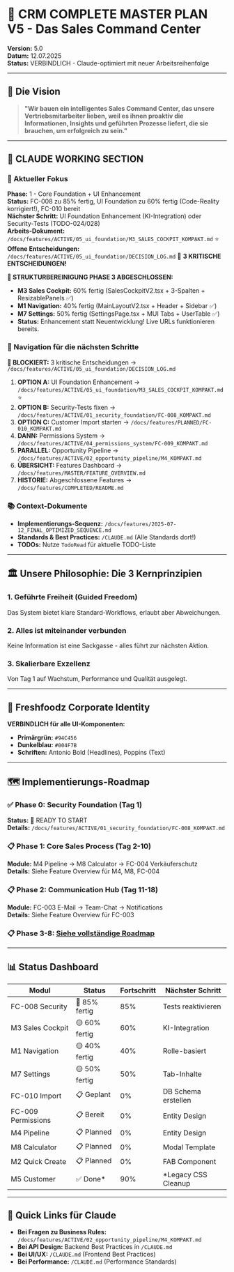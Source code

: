 # 🚀 CRM COMPLETE MASTER PLAN V5 - Das Sales Command Center

**Version:** 5.0  
**Datum:** 12.07.2025  
**Status:** VERBINDLICH - Claude-optimiert mit neuer Arbeitsreihenfolge

---

## 🎯 Die Vision

> **"Wir bauen ein intelligentes Sales Command Center, das unsere Vertriebsmitarbeiter lieben, weil es ihnen proaktiv die Informationen, Insights und geführten Prozesse liefert, die sie brauchen, um erfolgreich zu sein."**

---

## 🤖 CLAUDE WORKING SECTION

### 📍 Aktueller Fokus
**Phase:** 1 - Core Foundation + UI Enhancement  
**Status:** FC-008 zu 85% fertig, UI Foundation zu 60% fertig (Code-Reality korrigiert!), FC-010 bereit  
**Nächster Schritt:** UI Foundation Enhancement (KI-Integration) oder Security-Tests (TODO-024/028)  
**Arbeits-Dokument:** `/docs/features/ACTIVE/05_ui_foundation/M3_SALES_COCKPIT_KOMPAKT.md` ⭐
**Offene Entscheidungen:** `/docs/features/ACTIVE/05_ui_foundation/DECISION_LOG.md` 🚨 **3 KRITISCHE ENTSCHEIDUNGEN!**

**🎯 STRUKTURBEREINIGUNG PHASE 3 ABGESCHLOSSEN:**
- **M3 Sales Cockpit:** 60% fertig (SalesCockpitV2.tsx + 3-Spalten + ResizablePanels ✅)
- **M1 Navigation:** 40% fertig (MainLayoutV2.tsx + Header + Sidebar ✅)  
- **M7 Settings:** 50% fertig (SettingsPage.tsx + MUI Tabs + UserTable ✅)
- **Status:** Enhancement statt Neuentwicklung! Live URLs funktionieren bereits.

### 🧭 Navigation für die nächsten Schritte

**🚨 BLOCKIERT:** 3 kritische Entscheidungen → `/docs/features/ACTIVE/05_ui_foundation/DECISION_LOG.md`

1. **OPTION A:** UI Foundation Enhancement → `/docs/features/ACTIVE/05_ui_foundation/M3_SALES_COCKPIT_KOMPAKT.md` ⭐
2. **OPTION B:** Security-Tests fixen → `/docs/features/ACTIVE/01_security_foundation/FC-008_KOMPAKT.md`
3. **OPTION C:** Customer Import starten → `/docs/features/PLANNED/FC-010_KOMPAKT.md`
4. **DANN:** Permissions System → `/docs/features/ACTIVE/04_permissions_system/FC-009_KOMPAKT.md`
5. **PARALLEL:** Opportunity Pipeline → `/docs/features/ACTIVE/02_opportunity_pipeline/M4_KOMPAKT.md`
6. **ÜBERSICHT:** Features Dashboard → `/docs/features/MASTER/FEATURE_OVERVIEW.md`
7. **HISTORIE:** Abgeschlossene Features → `/docs/features/COMPLETED/README.md`

### 📚 Context-Dokumente
- **Implementierungs-Sequenz:** `/docs/features/2025-07-12_FINAL_OPTIMIZED_SEQUENCE.md`
- **Standards & Best Practices:** `/CLAUDE.md` (Alle Standards dort!)
- **TODOs:** Nutze `TodoRead` für aktuelle TODO-Liste

---

## 🏛️ Unsere Philosophie: Die 3 Kernprinzipien

### 1. Geführte Freiheit (Guided Freedom)
Das System bietet klare Standard-Workflows, erlaubt aber Abweichungen.

### 2. Alles ist miteinander verbunden
Keine Information ist eine Sackgasse - alles führt zur nächsten Aktion.

### 3. Skalierbare Exzellenz
Von Tag 1 auf Wachstum, Performance und Qualität ausgelegt.

---

## 🎨 Freshfoodz Corporate Identity

**VERBINDLICH für alle UI-Komponenten:**
- **Primärgrün:** `#94C456`
- **Dunkelblau:** `#004F7B`
- **Schriften:** Antonio Bold (Headlines), Poppins (Text)

---

## 🗺️ Implementierungs-Roadmap

### ✅ Phase 0: Security Foundation (Tag 1)
**Status:** 🚀 READY TO START  
**Details:** `/docs/features/ACTIVE/01_security_foundation/FC-008_KOMPAKT.md`

### 📋 Phase 1: Core Sales Process (Tag 2-10)
**Module:** M4 Pipeline → M8 Calculator → FC-004 Verkäuferschutz  
**Details:** Siehe Feature Overview für M4, M8, FC-004

### 📋 Phase 2: Communication Hub (Tag 11-18)
**Module:** FC-003 E-Mail → Team-Chat → Notifications  
**Details:** Siehe Feature Overview für FC-003

### 📋 Phase 3-8: [Siehe vollständige Roadmap](./features/2025-07-12_COMPLETE_FEATURE_ROADMAP.md)

---

## 📊 Status Dashboard

| Modul | Status | Fortschritt | Nächster Schritt |
|-------|--------|-------------|------------------|
| FC-008 Security | 🔄 85% fertig | 85% | Tests reaktivieren |
| M3 Sales Cockpit | 🟡 60% fertig | 60% | KI-Integration |
| M1 Navigation | 🟡 40% fertig | 40% | Rolle-basiert |
| M7 Settings | 🟡 50% fertig | 50% | Tab-Inhalte |
| FC-010 Import | 📋 Geplant | 0% | DB Schema erstellen |
| FC-009 Permissions | 📋 Bereit | 0% | Entity Design |
| M4 Pipeline | 📋 Planned | 0% | Entity Design |
| M8 Calculator | 📋 Planned | 0% | Modal Template |
| M2 Quick Create | 📋 Planned | 0% | FAB Component |
| M5 Customer | ✅ Done* | 90% | *Legacy CSS Cleanup |

---

## 🔗 Quick Links für Claude

- **Bei Fragen zu Business Rules:** `/docs/features/ACTIVE/02_opportunity_pipeline/M4_KOMPAKT.md`
- **Bei API Design:** Backend Best Practices in `/CLAUDE.md`
- **Bei UI/UX:** `/CLAUDE.md` (Frontend Best Practices)
- **Bei Performance:** `/CLAUDE.md` (Performance Standards)